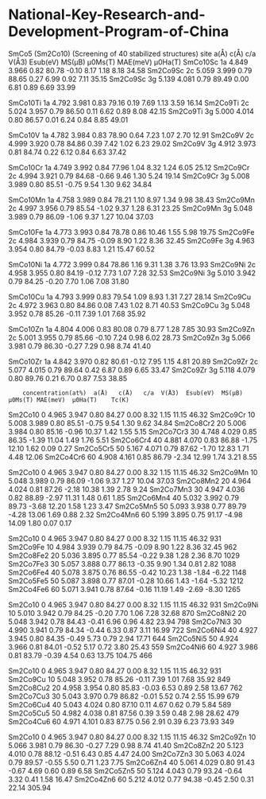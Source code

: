 # National-Key-Research-and-Development-Program-of-China
SmCo5 (Sm2Co10) (Screening of 40 stabilized structures)
            site  a(Å)   c(Å)   c/a  V(Å3)  Esub(eV)  MS(μB) μ0Ms(T) MAE(meV)  μ0Ha(T)
SmCo10Sc     1a  4.849  3.966  0.82  80.78   -0.10     8.17    1.18    8.18     34.58 
Sm2Co9Sc     2c  5.059  3.999  0.79  88.65    0.27     6.99    0.92    7.11     35.15 
Sm2Co9Sc     3g  5.139  4.081  0.79  89.49    0.00     6.81    0.89    6.69     33.99 

SmCo10Ti     1a  4.792  3.981  0.83  79.16    0.19     7.69    1.13    3.59     16.14 
Sm2Co9Ti     2c  5.024  3.957  0.79  86.50    0.11     6.62    0.89    8.08     42.15 
Sm2Co9Ti     3g  5.000  4.014  0.80  86.57    0.01     6.24    0.84    8.85     49.01 

SmCo10V      1a  4.782  3.984  0.83  78.90    0.64     7.23    1.07    2.70     12.91 
Sm2Co9V      2c  4.999  3.920  0.78  84.86    0.39     7.42    1.02    6.23     29.02 
Sm2Co9V      3g  4.912  3.973  0.81  84.74    0.22     6.12    0.84    6.63     37.42 

SmCo10Cr     1a  4.749  3.992  0.84  77.96    1.04     8.32    1.24    6.05     25.12 
Sm2Co9Cr     2c  4.994  3.921  0.79  84.68   -0.66     9.46    1.30    5.24     19.14 
Sm2Co9Cr     3g  5.008  3.989  0.80  85.51   -0.75     9.54    1.30    9.62     34.84 

SmCo10Mn     1a  4.758  3.989  0.84  78.21    1.10     8.97    1.34    9.98     38.43 
Sm2Co9Mn     2c  4.997  3.956  0.79  85.54   -1.02     9.37    1.28    6.31     23.25 
Sm2Co9Mn     3g  5.048  3.989  0.79  86.09   -1.06     9.37    1.27    10.04    37.03 

SmCo10Fe     1a  4.773  3.993  0.84  78.78    0.86     10.46   1.55    5.98     19.75 
Sm2Co9Fe     2c  4.984  3.939  0.79  84.75   -0.09     8.90    1.22    8.36     32.45 
Sm2Co9Fe     3g  4.963  3.954  0.80  84.79   -0.03     8.83    1.21    15.47    60.52 

SmCo10Ni     1a  4.772  3.999  0.84  78.86    1.16     9.31    1.38    3.76     13.93 
Sm2Co9Ni     2c  4.958  3.955  0.80  84.19   -0.12     7.73    1.07    7.28     32.53 
Sm2Co9Ni     3g  5.010  3.942  0.79  84.25   -0.20     7.70    1.06    7.08     31.80 

SmCo10Cu     1a  4.793  3.999  0.83  79.54    1.09     8.93    1.31    7.27     28.14 
Sm2Co9Cu     2c  4.972  3.963  0.80  84.86    0.08     7.43    1.02    8.71     40.53 
Sm2Co9Cu     3g  5.048  3.952  0.78  85.26   -0.11     7.39    1.01    7.68     35.92 

SmCo10Zn     1a  4.804  4.006  0.83  80.08    0.79     8.77    1.28    7.85     30.93 
Sm2Co9Zn     2c  5.001  3.955  0.79  85.66   -0.10     7.24    0.98    6.02     28.73 
Sm2Co9Zn     3g  5.066  3.981  0.79  86.30   -0.27     7.29    0.98    8.74     41.40 

SmCo10Zr     1a  4.842  3.970  0.82  80.61   -0.12     7.95    1.15    4.81     20.89 
Sm2Co9Zr     2c  5.077  4.015  0.79  89.64    0.42     6.87    0.89    6.65     33.47 
Sm2Co9Zr     3g  5.118  4.079  0.80  89.76    0.21     6.70    0.87    7.53     38.85 
	
	
        concentration(at%)  a(Å)   c(Å)   c/a  V(Å3)  Esub(eV)  MS(μB) μ0Ms(T) MAE(meV)  μ0Ha(T)    Tc(K)  
		   
Sm2Co10      0             4.965  3.947  0.80  84.27   0.00      8.32   1.15    11.15     46.32 
Sm2Co9Cr     10            5.008  3.989  0.80  85.51  -0.75      9.54   1.30    9.62      34.84 
Sm2Co8Cr2    20            5.006  3.984  0.80  85.16  -0.96      10.37  1.42    1.55      5.15 
Sm2Co7Cr3    30            4.748  4.029  0.85  86.35  -1.39      11.04  1.49    1.76      5.51 
Sm2Co6Cr4    40            4.881  4.070  0.83  86.88  -1.75      12.10  1.62    0.09      0.27 
Sm2Co5Cr5    50            5.167  4.071  0.79  87.62  -1.70      12.83  1.71    4.48      12.06 
Sm2Co4Cr6    60            4.908  4.161  0.85  86.79  -2.34      12.99  1.74    3.21      8.55 

Sm2Co10      0             4.965  3.947  0.80  84.27   0.00      8.32   1.15    11.15     46.32 
Sm2Co9Mn     10            5.048  3.989  0.79  86.09  -1.06      9.37   1.27    10.04     37.03 
Sm2Co8Mn2    20            4.964  4.024  0.81  87.26  -2.18      10.38  1.39    2.78      9.24 
Sm2Co7Mn3    30            4.947  4.036  0.82  88.89  -2.97      11.31  1.48    0.61      1.85 
Sm2Co6Mn4    40            5.032  3.992  0.79  89.73  -3.68      12.20  1.58    1.23      3.47 
Sm2Co5Mn5    50            5.093  3.938  0.77  89.79  -4.28      13.06  1.69    0.88      2.32 
Sm2Co4Mn6    60            5.199  3.895  0.75  91.17  -4.98      14.09  1.80    0.07      0.17 

Sm2Co10      0             4.965  3.947  0.80  84.27   0.00      8.32   1.15    11.15     46.32    931
Sm2Co9Fe     10            4.984  3.939  0.79  84.75  -0.09      8.90   1.22    8.36      32.45    962
Sm2Co8Fe2    20            5.036  3.895  0.77  85.54  -0.22      9.38   1.28    2.36      8.70     1029
Sm2Co7Fe3    30            5.057  3.888  0.77  86.13  -0.35      9.90   1.34    0.81      2.82     1088
Sm2Co6Fe4    40            5.078  3.875  0.76  86.55  -0.42      10.23  1.38   -1.84     -6.22     1148
Sm2Co5Fe5    50            5.087  3.898  0.77  87.01  -0.28      10.66  1.43   -1.64     -5.32     1212
Sm2Co4Fe6    60            5.071  3.941  0.78  87.64  -0.16      11.19  1.49   -2.69     -8.30     1265

Sm2Co10      0             4.965  3.947  0.80  84.27   0.00      8.32   1.15    11.15     46.32    931
Sm2Co9Ni     10            5.010  3.942  0.79  84.25  -0.20      7.70   1.06    7.28      32.68    870
Sm2Co8Ni2    20            5.048  3.942  0.78  84.43  -0.41      6.96   0.96    4.82      23.94    798
Sm2Co7Ni3    30            4.990  3.941  0.79  84.34  -0.44      6.33   0.87    3.11      16.99    722
Sm2Co6Ni4    40            4.927  3.945  0.80  84.35  -0.49      5.73   0.79    2.94      17.71    644
Sm2Co5Ni5    50            4.924  3.966  0.81  84.01  -0.52      5.17   0.72    3.80      25.43    559
Sm2Co4Ni6    60            4.927  3.986  0.81  83.79  -0.39      4.54   0.63    13.75     104.75   466

Sm2Co10      0             4.965  3.947  0.80  84.27   0.00      8.32   1.15    11.15     46.32    931
Sm2Co9Cu     10            5.048  3.952  0.78  85.26  -0.11      7.39   1.01    7.68      35.92    849
Sm2Co8Cu2    20            4.958  3.954  0.80  85.83  -0.03      6.53   0.89    2.58      13.67    762
Sm2Co7Cu3    30            5.043  3.970  0.79  86.82  -0.01      5.52   0.74    2.55      15.99    679
Sm2Co6Cu4    40            5.043  4.024  0.80  87.10   0.11      4.67   0.62    0.79      5.84     589
Sm2Co5Cu5    50            4.982  4.038  0.81  87.56   0.39      3.59   0.48    2.98      28.62    479
Sm2Co4Cu6    60            4.971  4.101  0.83  87.75   0.56      2.91   0.39    6.23      73.93    349

Sm2Co10      0             4.965  3.947  0.80  84.27   0.00      8.32   1.15    11.15     46.32 
Sm2Co9Zn     10            5.066  3.981  0.79  86.30  -0.27      7.29   0.98    8.74      41.40 
Sm2Co8Zn2    20            5.123  4.010  0.78  88.12  -0.51      6.43   0.85    4.47      24.00 
Sm2Co7Zn3    30            5.063  4.024  0.79  89.57  -0.55      5.50   0.71    1.23      7.75 
Sm2Co6Zn4    40            5.061  4.029  0.80  91.43  -0.67      4.69   0.60    0.89      6.58 
Sm2Co5Zn5    50            5.124  4.043  0.79  93.24  -0.64      3.32   0.41    1.58      16.47 
Sm2Co4Zn6    60            5.212  4.012  0.77  94.38  -0.45      2.50   0.31    22.14     305.94 
		   
